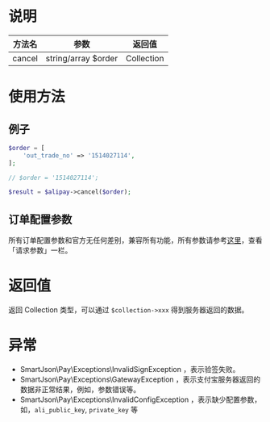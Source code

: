 # 说明

| 方法名 | 参数 | 返回值 |
| :---: | :---: | :---: |
| cancel | string/array $order | Collection |

# 使用方法

## 例子

```php
$order = [
    'out_trade_no' => '1514027114',
];

// $order = '1514027114';

$result = $alipay->cancel($order);
```

## 订单配置参数

所有订单配置参数和官方无任何差别，兼容所有功能，所有参数请参考[这里](https://docs.open.alipay.com/api_1/alipay.trade.cancel/)，查看「请求参数」一栏。

# 返回值

返回 Collection 类型，可以通过 `$collection->xxx` 得到服务器返回的数据。

# 异常

* SmartJson\Pay\Exceptions\InvalidSignException ，表示验签失败。
* SmartJson\Pay\Exceptions\GatewayException ，表示支付宝服务器返回的数据非正常结果，例如，参数错误等。
* SmartJson\Pay\Exceptions\InvalidConfigException ，表示缺少配置参数，如，`ali_public_key`, `private_key` 等



